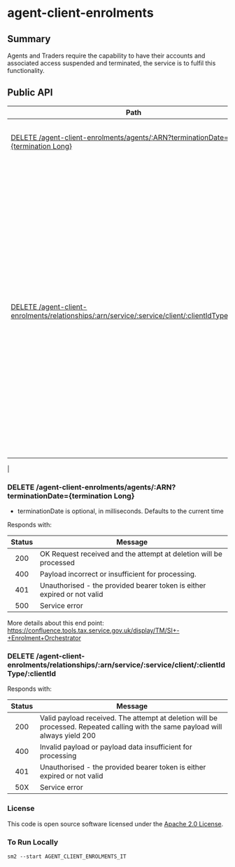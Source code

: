 
# agent-client-enrolments

## Summary


Agents and Traders require the capability to have their accounts and associated access suspended and terminated, the service is to fulfil this functionality.

## Public API

| Path                               | Description                                          |
| ---------------------------------  | ---------------------------------------------------- |
| [DELETE /agent-client-enrolments/agents/:ARN?terminationDate={termination Long}]() | Calling the endpoint will cause the agent to be deleted |
| [DELETE /agent-client-enrolments/relationships/:arn/service/:service/client/:clientIdType/:clientId]() | Following a VAT trader becoming insolvent, the relationship between the Trader and the Agent needs to be broken, so the Agent can no longer transact on behalf of the Insolvent Trader. This endpoint is to react to a trigger from ETMP and remove any agent-client relationships in EACD/Agent Services for in Insolvent client. As per Insolvency SDD.
 |


### DELETE /agent-client-enrolments/agents/:ARN?terminationDate={termination Long}

 - terminationDate is optional, in milliseconds. Defaults to the current time

Responds with:

| Status        | Message       |
|:-------------:|---------------|
| 200      | OK Request received and the attempt at deletion will be processed |
| 400      | Payload incorrect or insufficient for processing.|
| 401      | Unauthorised - the provided bearer token is either expired or not valid|
| 500      | Service error |

More details about this end point: https://confluence.tools.tax.service.gov.uk/display/TM/SI+-+Enrolment+Orchestrator


### DELETE /agent-client-enrolments/relationships/:arn/service/:service/client/:clientIdType/:clientId

Responds with:

| Status        | Message       |
|:-------------:|---------------|
| 200  | Valid payload received. The attempt at deletion will be processed. Repeated calling with the same payload will always yield 200 |
| 400  | Invalid payload or payload data insufficient for processing |
| 401  | Unauthorised - the provided bearer token is either expired or not valid |
| 50X  | Service error |

### License

This code is open source software licensed under the [Apache 2.0 License]("http://www.apache.org/licenses/LICENSE-2.0.html").

### To Run Locally

`sm2 --start AGENT_CLIENT_ENROLMENTS_IT`
